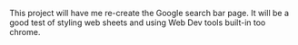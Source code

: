 This project will have me re-create the Google search bar page. It will be a good test of styling web sheets and using Web Dev tools built-in too chrome. 